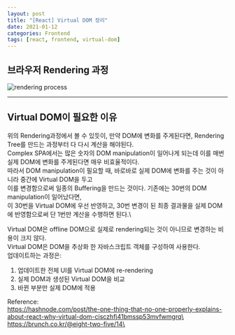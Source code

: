 ```yaml
---
layout: post
title: "[React] Virtual DOM 정리"
date: 2021-01-12
categories: Frontend
tags: [react, frontend, virtual-dom]
---
```


## 브라우저 Rendering 과정

![rendering process](https://cdn.hashnode.com/res/hashnode/image/upload/wvbwscn7oadykroobdd3/1472288564.png?auto=compress)


---


## Virtual DOM이 필요한 이유

위의 Rendering과정에서 볼 수 있듯이, 만약 DOM에 변화를 주게된다면, Rendering Tree를 만드는 과정부터 다 다시 계산을 해야된다.\
Complex SPA에서는 많은 숫자의 DOM manipulation이 일어나게 되는데 이를 매번 실제 DOM에 변화를 주게된다면 매우 비효율적이다.\
따라서 DOM manipulation이 필요할 때, 바로바로 실제 DOM에 변화를 주는 것이 아니라 중간에 Virtual DOM을 두고\
이를 변경함으로써 일종의 Buffering을 만드는 것이다. 기존에는 30번의 DOM manipulation이 일어났다면,\
이 30번을 Virtual DOM에 우선 반영하고, 30번 변경이 된 최종 결과물을 실제 DOM에 반영함으로써 단 1번만 계산을 수행하면 된다.\

Virtual DOM은 offline DOM으로 실제로 rendering되는 것이 아니므로 변경하는 비용이 크지 않다.\
Virtual DOM은 DOM을 추상화 한 자바스크립트 객체를 구성하여 사용한다. \
업데이트하는 과정은:
1. 업데이트한 전체 UI를 Virtual DOM에 re-rendering
2. 실제 DOM과 생성된 Virtual DOM을 비교
3. 바뀐 부분만 실제 DOM에 적용



Reference:\
https://hashnode.com/post/the-one-thing-that-no-one-properly-explains-about-react-why-virtual-dom-cisczhfj41bmssp53mvfwmgrq\
https://brunch.co.kr/@eight-two-five/14\

